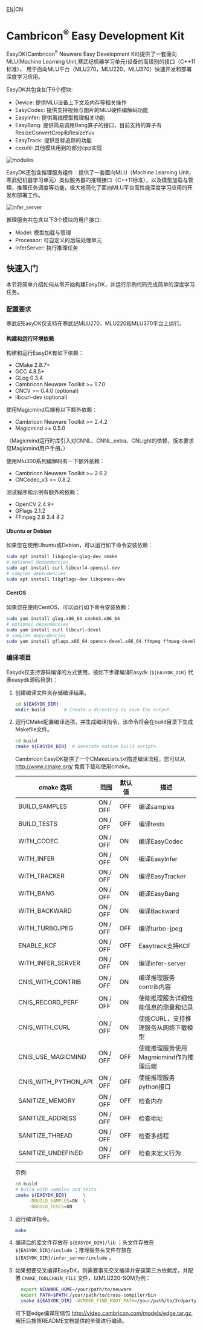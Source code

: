 [EN](README.md)|CN

# Cambricon<sup>®</sup> Easy Development Kit

EasyDK(Cambricon<sup>®</sup> Neuware Easy Development Kit)提供了一套面向 
MLU(Machine Learning Unit,寒武纪机器学习单元)设备的高级别的接口（C++11标准），
用于面向MLU平台（MLU270，MLU220，MLU370）快速开发和部署深度学习应用。

EasyDK共包含如下6个模块:

  - Device: 提供MLU设备上下文及内存等相关操作
  - EasyCodec: 提供支持视频与图片的MLU硬件编解码功能
  - EasyInfer: 提供离线模型推理相关功能
  - EasyBang: 提供简易调用Bang算子的接口，目前支持的算子有ResizeConvertCrop和ResizeYuv
  - EasyTrack: 提供目标追踪的功能
  - cxxutil: 其他模块用到的部分cpp实现

![modules](docs/images/software_stack.png)

EasyDK还包含推理服务组件：提供了一套面向MLU（Machine Learning Unit，寒武纪机器学习单元）类似服务器的推理接口（C++11标准），以及模型加载与管理，推理任务调度等功能，极大地简化了面向MLU平台高性能深度学习应用的开发和部署工作。

![infer_server](docs/images/infer_server_software_stack.png)

推理服务共包含以下3个模块的用户接口:

- Model: 模型加载与管理
- Processor: 可自定义的后端处理单元
- InferServer: 执行推理任务

## 快速入门 ##

本节将简单介绍如何从零开始构建EasyDK，并运行示例代码完成简单的深度学习任务。

### 配置要求 ###

寒武纪EasyDK仅支持在寒武纪MLU270，MLU220和MLU370平台上运行。

#### **构建和运行环境依赖** ####

构建和运行EasyDK有如下依赖：
  - CMake 2.8.7+
  - GCC   4.8.5+
  - GLog  0.3.4
  - Cambricon Neuware Toolkit >= 1.7.0
  - CNCV >= 0.4.0 (optional)
  - libcurl-dev (optional)

使用Magicmind后端有以下额外依赖：

  - Cambricon Neuware Toolkit >= 2.4.2
  - Magicmind >= 0.5.0

（Magicmind运行时库引入对CNNL、CNNL_extra、CNLight的依赖，版本要求见Magicmind用户手册。）

使用Mlu300系列编解码有一下额外依赖：

  - Cambricon Neuware Toolkit >= 2.6.2
  - CNCodec_v3 >= 0.8.2

测试程序和示例有额外的依赖：
  - OpenCV 2.4.9+
  - GFlags 2.1.2
  - FFmpeg 2.8 3.4 4.2

#### Ubuntu or Debian ####

如果您在使用Ubuntu或Debian，可以运行如下命令安装依赖：

   ```bash
   sudo apt install libgoogle-glog-dev cmake
   # optional dependencies
   sudo apt install curl libcurl4-openssl-dev
   # samples dependencies
   sudo apt install libgflags-dev libopencv-dev
   ```

#### CentOS ####

如果您在使用CentOS，可以运行如下命令安装依赖：

   ```bash
   sudo yum install glog.x86_64 cmake3.x86_64
   # optional dependencies
   sudo yum install curl libcurl-devel
   # samples dependencies
   sudo yum install gflags.x86_64 opencv-devel.x86_64 ffmpeg ffmpeg-devel
   ```

### 编译项目 ###

Easydk仅支持源码编译的方式使用，按如下步骤编译Easydk (`${EASYDK_DIR}` 代表easydk源码目录)：

1. 创建编译文件夹存储编译结果。

   ```bash
   cd ${EASYDK_DIR}
   mkdir build       # Create a directory to save the output.
   ```

2. 运行CMake配置编译选项，并生成编译指令，该命令将会在build目录下生成Makefile文件。

   ```bash
   cd build
   cmake ${EASYDK_DIR}  # Generate native build scripts.
   ```

   Cambricon EasyDK提供了一个CMakeLists.txt描述编译流程，您可以从 http://www.cmake.org/ 免费下载和使用cmake。

   | cmake 选项           | 范围            | 默认值  | 描述                                  |
   | ------------------   | --------------- | ------- | ------------------------------------- |
   | BUILD_SAMPLES        | ON / OFF        | OFF     | 编译samples                           |
   | BUILD_TESTS          | ON / OFF        | OFF     | 编译tests                             |
   | WITH_CODEC           | ON / OFF        | ON      | 编译EasyCodec                         |
   | WITH_INFER           | ON / OFF        | ON      | 编译EasyInfer                         |
   | WITH_TRACKER         | ON / OFF        | ON      | 编译EasyTracker                       |
   | WITH_BANG            | ON / OFF        | ON      | 编译EasyBang                          |
   | WITH_BACKWARD        | ON / OFF        | ON      | 编译Backward                          |
   | WITH_TURBOJPEG       | ON / OFF        | OFF     | 编译turbo-jpeg                        |
   | ENABLE_KCF           | ON / OFF        | OFF     | Easytrack支持KCF                      |
   | WITH_INFER_SERVER    | ON / OFF        | ON      | 编译infer-server                      |
   | CNIS_WITH_CONTRIB    | ON / OFF        | ON      | 编译推理服务contrib内容               |
   | CNIS_RECORD_PERF     | ON / OFF        | ON      | 使能推理服务详细性能信息的测量和记录  |
   | CNIS_WITH_CURL       | ON / OFF        | ON      | 使能CURL，支持推理服务从网络下载模型  |
   | CNIS_USE_MAGICMIND   | ON / OFF        | OFF     | 使能推理服务使用Magmicmind作为推理后端|
   | CNIS_WITH_PYTHON_API | ON / OFF        | OFF     | 使能推理服务python接口                |
   | SANITIZE_MEMORY      | ON / OFF        | OFF     | 检查内存                              |
   | SANITIZE_ADDRESS     | ON / OFF        | OFF     | 检查地址                              |
   | SANITIZE_THREAD      | ON / OFF        | OFF     | 检查多线程                            |
   | SANITIZE_UNDEFINED   | ON / OFF        | OFF     | 检查未定义行为                        |

   示例:

   ```bash
   cd build
   # build with samples and tests
   cmake ${EASYDK_DIR}      \
        -DBUILD_SAMPLES=ON  \
        -DBUILD_TESTS=ON
   ```

3. 运行编译指令。

   ```bash
   make
   ```

4. 编译后的库文件存放在 `${EASYDK_DIR}/lib` ；头文件存放在 `${EASYDK_DIR}/include` ；推理服务头文件存放在 `${EASYDK_DIR}/infer_server/include` 。

5. 如果想要交叉编译EasyDK，则需要事先交叉编译并安装第三方依赖库，并配置 ``CMAKE_TOOLCHAIN_FILE`` 文件，以MLU220-SOM为例：

   ```bash
     export NEUWARE_HOME=/your/path/to/neuware
     export PATH=$PATH:/your/path/to/cross-compiler/bin
     cmake ${EASYDK_DIR} -DCMAKE_FIND_ROOT_PATH=/your/path/to/3rdparty-libraries-install-path -DCMAKE_TOOLCHAIN_FILE=${EASYDK_DIR}/cmake/cross-compile.cmake  -DCNIS_WITH_CURL=OFF
   ```

   可下载edge编译压缩包 http://video.cambricon.com/models/edge.tar.gz, 解压后按照README文档提供的步骤进行编译。

